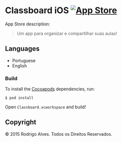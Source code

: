 # Classboard iOS [![App Store](https://dl.dropboxusercontent.com/u/7743293/appstore.png)](http://sgtpeppers.me)

App Store description:

> Um app para organizar e compartilhar suas aulas!

## Languages

* Portuguese
* English

### Build

To install the [Cocoapods] dependencies, run:

`$ pod install`

Open `Classboard.xcworkspace` and build!

## Copyright

&copy; 2015 Rodrigo Alves. Todos os Direitos Reservados.

[Cocoapods]: http://cocoapods.org

